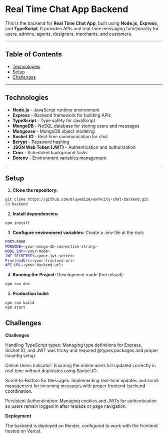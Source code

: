 # Real Time Chat App Backend

This is the backend for **Real Time Chat App**, built using **Node.js**, **Express**, and **TypeScript**. It provides APIs and real-time messaging functionality for users, admins, agents, designers, merchants, and customers.

---

## Table of Contents

- [Technologies](#technologies)
- [Setup](#setup)
- [Challenges](#challenges)

---

## Technologies

- **Node.js** - JavaScript runtime environment  
- **Express** - Backend framework for building APIs  
- **TypeScript** - Type safety for JavaScript  
- **MongoDB** - NoSQL database for storing users and messages  
- **Mongoose** - MongoDB object modeling  
- **Socket.IO** - Real-time communication for chat  
- **Bcrypt** - Password hashing  
- **JSON Web Token (JWT)** - Authentication and authorization  
- **Cron** - Scheduled background tasks  
- **Dotenv** - Environment variables management  

---

## Setup

1. **Clone the repository:**

```bash
git clone https://github.com/Oluyemi29/workcity-chat-backend.git
cd backend
```

2. **Install dependencies:**

```bash
npm install
```

3. **Configure environment variables:**
   Create a .env file at the root:

```bash
PORT=5000
MONGODB=<your-mongo-db-connection-string>
NODE_ENV=<your-mode>
JWT_SECRETKEY=<your-jwt-secret>
FrontendUrl=<your-frontend-url>
API_URL=<your-backend-url>
```
4. **Running the Project:**
   Development mode (hot reload):

```bash
npm run dev
```

5. **Production build:**

```bash
npm run build
npm start
```

## Challenges

**Challenges**

Handling TypeScript types:
Managing type definitions for Express, Socket.IO, and JWT was tricky and required @types packages and proper tsconfig setup.

Online Users Indicator:
Ensuring the online users list updated correctly in real-time without duplicates using Socket.IO.

Scroll-to-Bottom for Messages:
Implementing real-time updates and scroll management for incoming messages with proper frontend-backend coordination.

Persistent Authentication:
Managing cookies and JWTs for authentication so users remain logged in after reloads or page navigation.

**Deployment**

The backend is deployed on Render, configured to work with the frontend hosted on Vercel.

